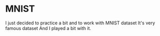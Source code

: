 # MNIST

I just decided to practice a bit and to work with MNIST dataset
It's very famous dataset
And I played a bit with it.

